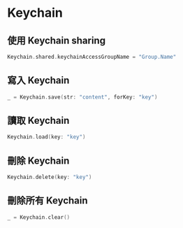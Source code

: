 # Keychain
## 使用 Keychain sharing
```swift
Keychain.shared.keychainAccessGroupName = "Group.Name"
```

## 寫入 Keychain 
```swift
_ = Keychain.save(str: "content", forKey: "key")
```

## 讀取 Keychain 
```swift
Keychain.load(key: "key")
```

## 刪除 Keychain
```swift
Keychain.delete(key: "key")
```

## 刪除所有 Keychain
```swift
_ = Keychain.clear()
```